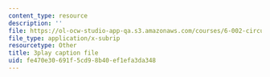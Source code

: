 ```yaml
---
content_type: resource
description: ''
file: https://ol-ocw-studio-app-qa.s3.amazonaws.com/courses/6-002-circuits-and-electronics-spring-2007/fe470e30691f5cd98b40ef1efa3da348_JqvKtMNz3RQ.vtt
file_type: application/x-subrip
resourcetype: Other
title: 3play caption file
uid: fe470e30-691f-5cd9-8b40-ef1efa3da348
---
```

